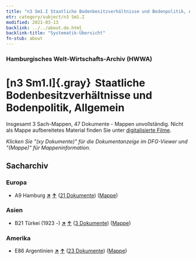 ```yaml
---
title: "n3 Sm1.I Staatliche Bodenbesitzverhältnisse und Bodenpolitik, Allgemein"
etr: category/subject/n3 Sm1.I
modified: 2021-03-13
backlink: ../../about.de.html
backlink-title: "Systematik-Übersicht"
fn-stub: about
---
```


### Hamburgisches Welt-Wirtschafts-Archiv (HWWA)
# [n3 Sm1.I]{.gray}&#8201; Staatliche Bodenbesitzverhältnisse und Bodenpolitik, Allgemein&#160; 




Insgesamt 3 Sach-Mappen, 47 Dokumente - Mappen unvollständig.
Nicht als Mappe aufbereitetes Material finden Sie unter [digitalisierte Filme](/film/h1_sh).

_Klicken Sie "(xy Dokumente)" für die Dokumentanzeige im DFG-Viewer und "(Mappe)" für Mappeninformation._

## Sacharchiv




### Europa

- A9 Hamburg [**&nearr;**](../../../geo/i/140905/about.de.html "Hamburg (alle Mappen)") [**&uarr;**](../../../geo/about.de.html#A9 "Ländersystematik") (<a href="https://pm20.zbw.eu/dfgview/sh/140905,145028" title="über: Hamburg : Staatliche Bodenbesitzverhältnisse und Bodenpolitik, Allgemein" target="_blank">21 Dokumente</a>) ([Mappe](../../../../folder/sh/1409xx/140905/1450xx/145028/about.de.html))

### Asien

- B21 Türkei (1923 -) [**&nearr;**](../../../geo/i/141111/about.de.html "Türkei (1923 -) (alle Mappen)") [**&uarr;**](../../../geo/about.de.html#B21 "Ländersystematik") (<a href="https://pm20.zbw.eu/dfgview/sh/141111,145028" title="über: Türkei (1923 -) : Staatliche Bodenbesitzverhältnisse und Bodenpolitik, Allgemein" target="_blank">3 Dokumente</a>) ([Mappe](../../../../folder/sh/1411xx/141111/1450xx/145028/about.de.html))

### Amerika

- E86 Argentinien [**&nearr;**](../../../geo/i/141692/about.de.html "Argentinien (alle Mappen)") [**&uarr;**](../../../geo/about.de.html#E86 "Ländersystematik") (<a href="https://pm20.zbw.eu/dfgview/sh/141692,145028" title="über: Argentinien : Staatliche Bodenbesitzverhältnisse und Bodenpolitik, Allgemein" target="_blank">23 Dokumente</a>) ([Mappe](../../../../folder/sh/1416xx/141692/1450xx/145028/about.de.html))



